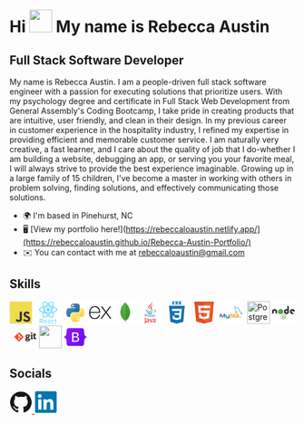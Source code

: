 # Hi <img src="https://user-images.githubusercontent.com/39513876/112366216-8cfe7400-8cfe-11eb-8116-7d3dbae20e97.gif" width="40" height="40" /> My name is Rebecca Austin
 

## Full Stack Software Developer
My name is Rebecca Austin. I am a people-driven full stack software engineer with a passion for executing solutions that prioritize users. With my psychology degree and certificate in Full Stack Web Development from General Assembly's Coding Bootcamp, I take pride in creating products that are intuitive, user friendly, and clean in their design. In my previous career in customer experience in the hospitality industry, I refined my expertise in providing efficient and memorable customer service. I am naturally very creative, a fast learner, and I care about the quality of job that I do-whether I am building a website, debugging an app, or serving you your favorite meal, I will always strive to provide the best experience imaginable. Growing up in a large family of 15 children, I've become a master in working with others in problem solving, finding solutions, and effectively communicating those solutions.

* 🌍  I'm based in Pinehurst, NC
* 🖥️  [View my portfolio here!](https://rebeccaloaustin.netlify.app/](https://rebeccaloaustin.github.io/Rebecca-Austin-Portfolio/)
* ✉️  You can contact with me at rebeccaloaustin@gmail.com

## Skills
<div>
  <img src="https://github.com/devicons/devicon/blob/master/icons/javascript/javascript-original.svg" title="JavaScript" alt="JavaScript" width="40" height="40"/>&nbsp;
  <img src="https://github.com/devicons/devicon/blob/master/icons/react/react-original-wordmark.svg" title="React" alt="React" width="40" height="40"/>&nbsp;
  <img src="https://github.com/devicons/devicon/blob/master/icons/python/python-original.svg" title="Python" **alt="Python" width="40" height="40"/>
  <img src="https://github.com/devicons/devicon/blob/master/icons/express/express-original.svg" title="Express" **alt="Express" width="40" height="40"/>
  <img src="https://github.com/devicons/devicon/blob/master/icons/mongodb/mongodb-original.svg" title="MongoDB" **alt="MongoDB" width="40" height="40"/>
  <img src="https://github.com/devicons/devicon/blob/master/icons/java/java-original-wordmark.svg" title="Java" alt="Java" width="40" height="40"/>&nbsp;
  <img src="https://github.com/devicons/devicon/blob/master/icons/css3/css3-plain-wordmark.svg"  title="CSS3" alt="CSS" width="40" height="40"/>&nbsp;
  <img src="https://github.com/devicons/devicon/blob/master/icons/html5/html5-original.svg" title="HTML5" alt="HTML" width="40" height="40"/>&nbsp;
  <img src="https://github.com/devicons/devicon/blob/master/icons/mysql/mysql-original-wordmark.svg" title="MySQL"  alt="MySQL" width="40" height="40"/>&nbsp;
  <img src="https://cdn.jsdelivr.net/gh/devicons/devicon@latest/icons/postgresql/postgresql-original-wordmark.svg" title="PostgreSQL" width="40" height="40"/>     
  <img src="https://github.com/devicons/devicon/blob/master/icons/nodejs/nodejs-original-wordmark.svg" title="NodeJS" alt="NodeJS" width="40" height="40"/>&nbsp;
  <img src="https://github.com/devicons/devicon/blob/master/icons/git/git-original-wordmark.svg" title="Git" **alt="Git" width="40" height="40"/>
  <img src="https://cdn.jsdelivr.net/gh/devicons/devicon@latest/icons/django/django-plain.svg" width="40" height="40" />       
  <img src="https://github.com/devicons/devicon/blob/master/icons/bootstrap/bootstrap-original.svg" title="Bootstrap" **alt="Bootstrap" width="40" height="40"/>
</div>

## Socials
 <a href="https://github.com/rebeccaloaustin">
  <img src="https://github.com/devicons/devicon/blob/master/icons/github/github-original.svg" alt="GitHub" width="40" height="40"/>
</a>
<a href="https://www.linkedin.com/in/rebeccaloaustin/">
 <img src="https://github.com/devicons/devicon/blob/master/icons/linkedin/linkedin-original.svg" href="" title="LinkedIn" alt="LinkedIn" width="40" height="40"/>
</a>
